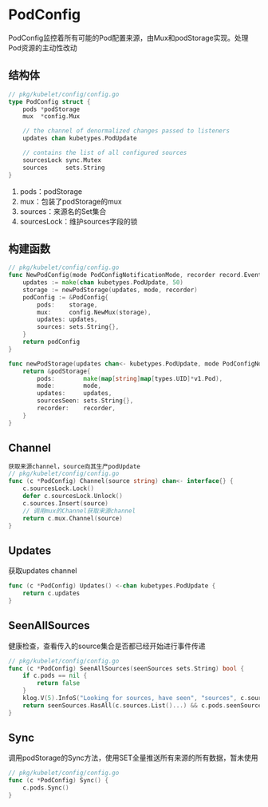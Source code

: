 # PodConfig
PodConfig监控着所有可能的Pod配置来源，由Mux和podStorage实现。处理Pod资源的主动性改动

## 结构体
```go
// pkg/kubelet/config/config.go
type PodConfig struct {
	pods *podStorage
	mux  *config.Mux

	// the channel of denormalized changes passed to listeners
	updates chan kubetypes.PodUpdate

	// contains the list of all configured sources
	sourcesLock sync.Mutex
	sources     sets.String
}
```
1. pods：podStorage
2. mux：包装了podStorage的mux
3. sources：来源名的Set集合
4. sourcesLock：维护sources字段的锁

## 构建函数
```go
// pkg/kubelet/config/config.go
func NewPodConfig(mode PodConfigNotificationMode, recorder record.EventRecorder) *PodConfig {
	updates := make(chan kubetypes.PodUpdate, 50)
	storage := newPodStorage(updates, mode, recorder)
	podConfig := &PodConfig{
		pods:    storage,
		mux:     config.NewMux(storage),
		updates: updates,
		sources: sets.String{},
	}
	return podConfig
}

func newPodStorage(updates chan<- kubetypes.PodUpdate, mode PodConfigNotificationMode, recorder record.EventRecorder) *podStorage {
	return &podStorage{
		pods:        make(map[string]map[types.UID]*v1.Pod),
		mode:        mode,
		updates:     updates,
		sourcesSeen: sets.String{},
		recorder:    recorder,
	}
}
```

## Channel
```go
获取来源channel，source向其生产podUpdate
// pkg/kubelet/config/config.go
func (c *PodConfig) Channel(source string) chan<- interface{} {
	c.sourcesLock.Lock()
	defer c.sourcesLock.Unlock()
	c.sources.Insert(source)
	// 调用mux的Channel获取来源channel
	return c.mux.Channel(source)
}
```

## Updates
获取updates channel
```go
func (c *PodConfig) Updates() <-chan kubetypes.PodUpdate {
	return c.updates
}
```

## SeenAllSources
健康检查，查看传入的source集合是否都已经开始进行事件传递
```go
// pkg/kubelet/config/config.go
func (c *PodConfig) SeenAllSources(seenSources sets.String) bool {
	if c.pods == nil {
		return false
	}
	klog.V(5).InfoS("Looking for sources, have seen", "sources", c.sources.List(), "seenSources", seenSources)
	return seenSources.HasAll(c.sources.List()...) && c.pods.seenSources(c.sources.List()...)
}
```

## Sync
调用podStorage的Sync方法，使用SET全量推送所有来源的所有数据，暂未使用
```go
// pkg/kubelet/config/config.go
func (c *PodConfig) Sync() {
	c.pods.Sync()
}
```
